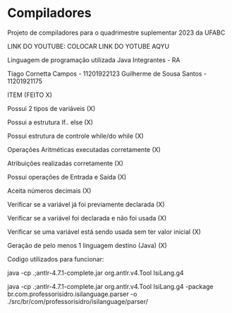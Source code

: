 # Compiladores

Projeto de compiladores para o quadrimestre suplementar 2023 da UFABC

LINK DO YOUTUBE:
COLOCAR LINK DO YOTUBE AQYU

Linguagem de programação utilizada Java Integrantes - RA


Tiago Cornetta Campos - 11201922123
Guilherme de Sousa Santos - 11201921175

ITEM (FEITO X)

Possui 2 tipos de variáveis (X)

Possui a estrutura If.. else (X)

Possui estrutura de controle while/do while (X)

Operações Aritméticas executadas corretamente (X)

Atribuições realizadas corretamente (X)

Possui operações de Entrada e Saída (X)

Aceita números decimais (X)

Verificar se a variável já foi previamente declarada (X)

Verificar se a variável foi declarada e não foi usada (X)

Verificar se uma variável está sendo usada sem ter valor inicial (X)

Geração de pelo menos 1 linguagem destino (Java) (X)


Codigo utilizados para funcionar:

java -cp .;antlr-4.7.1-complete.jar org.antlr.v4.Tool IsiLang.g4

java -cp .;antlr-4.7.1-complete.jar org.antlr.v4.Tool IsiLang.g4 -package br.com.professorisidro.isilanguage.parser -o ./src/br/com/professorisidro/isilanguage/parser/


